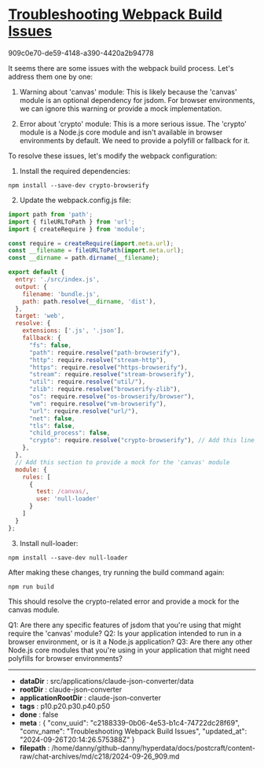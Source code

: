 # [Troubleshooting Webpack Build Issues](https://claude.ai/chat/c2188339-0b06-4e53-b1c4-74722dc28f69)

909c0e70-de59-4148-a390-4420a2b94778

 It seems there are some issues with the webpack build process. Let's address them one by one:

1. Warning about 'canvas' module:
This is likely because the 'canvas' module is an optional dependency for jsdom. For browser environments, we can ignore this warning or provide a mock implementation.

2. Error about 'crypto' module:
This is a more serious issue. The 'crypto' module is a Node.js core module and isn't available in browser environments by default. We need to provide a polyfill or fallback for it.

To resolve these issues, let's modify the webpack configuration:

1. Install the required dependencies:
```
npm install --save-dev crypto-browserify
```

2. Update the webpack.config.js file:

```javascript
import path from 'path';
import { fileURLToPath } from 'url';
import { createRequire } from 'module';

const require = createRequire(import.meta.url);
const __filename = fileURLToPath(import.meta.url);
const __dirname = path.dirname(__filename);

export default {
  entry: './src/index.js',
  output: {
    filename: 'bundle.js',
    path: path.resolve(__dirname, 'dist'),
  },
  target: 'web',
  resolve: {
    extensions: ['.js', '.json'],
    fallback: {
      "fs": false,
      "path": require.resolve("path-browserify"),
      "http": require.resolve("stream-http"),
      "https": require.resolve("https-browserify"),
      "stream": require.resolve("stream-browserify"),
      "util": require.resolve("util/"),
      "zlib": require.resolve("browserify-zlib"),
      "os": require.resolve("os-browserify/browser"),
      "vm": require.resolve("vm-browserify"),
      "url": require.resolve("url/"),
      "net": false,
      "tls": false,
      "child_process": false,
      "crypto": require.resolve("crypto-browserify"), // Add this line
    },
  },
  // Add this section to provide a mock for the 'canvas' module
  module: {
    rules: [
      {
        test: /canvas/,
        use: 'null-loader'
      }
    ]
  }
};
```

3. Install null-loader:
```
npm install --save-dev null-loader
```

After making these changes, try running the build command again:

```
npm run build
```

This should resolve the crypto-related error and provide a mock for the canvas module.

Q1: Are there any specific features of jsdom that you're using that might require the 'canvas' module?
Q2: Is your application intended to run in a browser environment, or is it a Node.js application?
Q3: Are there any other Node.js core modules that you're using in your application that might need polyfills for browser environments?

---

* **dataDir** : src/applications/claude-json-converter/data
* **rootDir** : claude-json-converter
* **applicationRootDir** : claude-json-converter
* **tags** : p10.p20.p30.p40.p50
* **done** : false
* **meta** : {
  "conv_uuid": "c2188339-0b06-4e53-b1c4-74722dc28f69",
  "conv_name": "Troubleshooting Webpack Build Issues",
  "updated_at": "2024-09-26T20:14:26.575388Z"
}
* **filepath** : /home/danny/github-danny/hyperdata/docs/postcraft/content-raw/chat-archives/md/c218/2024-09-26_909.md